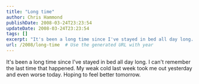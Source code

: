 ```yaml
---
title: "Long time"
author: Chris Hammond
publishDate: 2008-03-24T23:23:54
updateDate: 2008-03-24T23:23:54
tags: []
excerpt: "It's been a long time since I've stayed in bed all day long. I can't remember the last time that happened. My weak cold last week took me out yesterday and even worse today. Hoping to feel better tomorrow. "
url: /2008/long-time  # Use the generated URL with year
---
```

<p>It's been a long time since I've stayed in bed all day long. I can't remember the last time that happened. My weak cold last week took me out yesterday and even worse today. Hoping to feel better tomorrow.</p>
